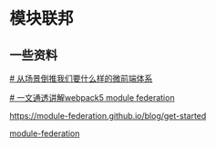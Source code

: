 # 模块联邦

## 一些资料

[# 从场景倒推我们要什么样的微前端体系](https://juejin.cn/post/6981638032768106526)

[# 一文通透讲解webpack5 module federation](https://juejin.cn/post/7048125682861703181)

https://module-federation.github.io/blog/get-started

[module-federation](https://xiaohanglin.site/pages/f40965/#module-federation%E4%BB%8B%E7%BB%8D)